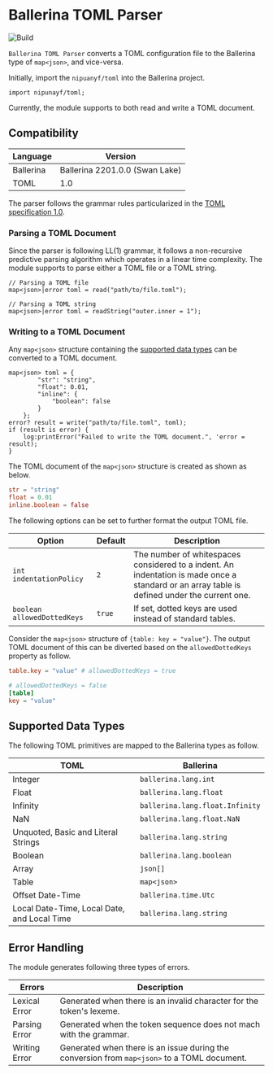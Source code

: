 # Ballerina TOML Parser

![Build](https://github.com/nipunayf/module-ballerina-toml/actions/workflows/ci.yml/badge.svg)

`Ballerina TOML Parser` converts a TOML configuration file to the Ballerina type of `map<json>`, and vice-versa.     

Initially, import the `nipuanyf/toml` into the Ballerina project.

```ballerina
import nipunayf/toml;
```

Currently, the module supports to both read and write a TOML document.

## Compatibility

| Language  | Version                        |
| --------- | ------------------------------ |
| Ballerina | Ballerina 2201.0.0 (Swan Lake) |
| TOML      | 1.0                            |

The parser follows the grammar rules particularized in the [TOML specification 1.0](https://toml.io/en/v1.0.0).

### Parsing a TOML Document

Since the parser is following LL(1) grammar, it follows a non-recursive predictive parsing algorithm which operates in a linear time complexity. The module supports to parse either a TOML file or a TOML string.

```ballerina
// Parsing a TOML file
map<json>|error toml = read("path/to/file.toml");

// Parsing a TOML string
map<json>|error toml = readString("outer.inner = 1");
```

### Writing to a TOML Document

Any `map<json>` structure containing the [supported data types](#Supported-Data-Types) can be converted to a TOML document. 

```ballerina
map<json> toml = {
        "str": "string",
        "float": 0.01,
        "inline": {
            "boolean": false
        }
    };
error? result = write("path/to/file.toml", toml);
if (result is error) {
    log:printError("Failed to write the TOML document.", 'error = result);
}
```

The TOML document of the `map<json>` structure is created as shown as below.

```toml
str = "string"
float = 0.01
inline.boolean = false
```

The following options can be set to further format the output TOML file.

| Option                      | Default | Description                                                                                                                                  |
| --------------------------- | ------- | -------------------------------------------------------------------------------------------------------------------------------------------- |
| `int indentationPolicy`     | `2`     | The number of whitespaces considered to a indent. An indentation is made once a standard or an array table is defined under the current one. |
| `boolean allowedDottedKeys` | `true`  | If set, dotted keys are used instead of standard tables.                                                                                     |

Consider the `map<json>` structure of  `{table: key = "value"}`. The output TOML document of this can be diverted based on the `allowedDottedKeys` property as follow.

```toml
table.key = "value" # allowedDottedKeys = true

# allowedDottedKeys = false
[table]
key = "value"
```

## Supported Data Types

The following TOML primitives are mapped to the Ballerina types as follow.

| TOML                                        | Ballerina                       |
| ------------------------------------------- | ------------------------------- |
| Integer                                     | `ballerina.lang.int`            |
| Float                                       | `ballerina.lang.float`          |
| Infinity                                    | `ballerina.lang.float.Infinity` |
| NaN                                         | `ballerina.lang.float.NaN`      |
| Unquoted, Basic and Literal Strings         | `ballerina.lang.string`         |
| Boolean                                     | `ballerina.lang.boolean`        |
| Array                                       | `json[]`                        |
| Table                                       | `map<json>`                     |
| Offset Date-Time                            | `ballerina.time.Utc`            |
| Local Date-Time, Local Date, and Local Time | `ballerina.lang.string`         |

## Error Handling

The module generates following three types of errors.

| Errors        | Description                                                                                 |
| ------------- | ------------------------------------------------------------------------------------------- |
| Lexical Error | Generated when there is an invalid character for the token's lexeme.                        |
| Parsing Error | Generated when the token sequence does not mach with the grammar.                           |
| Writing Error | Generated when there is an issue during the conversion from `map<json>` to a TOML document. |